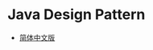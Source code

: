 # Java Design Pattern

- [简体中文版](https://github.com/godcheese/java-desgin-pattern/blob/master/README_zh_cn.md)